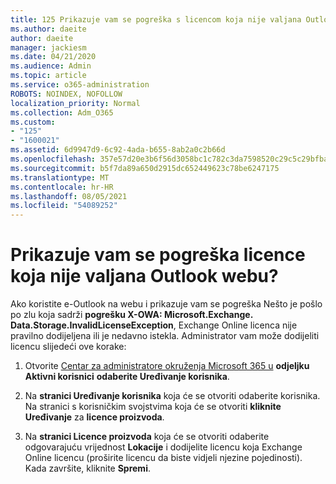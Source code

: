 ```yaml
---
title: 125 Prikazuje vam se pogreška s licencom koja nije valjana Outlook na webu?
ms.author: daeite
author: daeite
manager: jackiesm
ms.date: 04/21/2020
ms.audience: Admin
ms.topic: article
ms.service: o365-administration
ROBOTS: NOINDEX, NOFOLLOW
localization_priority: Normal
ms.collection: Adm_O365
ms.custom:
- "125"
- "1600021"
ms.assetid: 6d9947d9-6c92-4ada-b655-8ab2a0c2b66d
ms.openlocfilehash: 357e57d20e3b6f56d3058bc1c782c3da7598520c29c5c29bfba6eec614fc5248
ms.sourcegitcommit: b5f7da89a650d2915dc652449623c78be6247175
ms.translationtype: MT
ms.contentlocale: hr-HR
ms.lasthandoff: 08/05/2021
ms.locfileid: "54089252"
---
```

# <a name="getting-an-invalid-license-error-in-outlook-on-the-web"></a>Prikazuje vam se pogreška licence koja nije valjana Outlook webu?

Ako koristite e-Outlook na webu i  prikazuje vam se pogreška Nešto je pošlo po zlu koja sadrži **pogrešku X-OWA: Microsoft.Exchange. Data.Storage.InvalidLicenseException**, Exchange Online licenca nije pravilno dodijeljena ili je nedavno istekla. Administrator vam može dodijeliti licencu slijedeći ove korake:
  
1. Otvorite [Centar za administratore okruženja Microsoft 365 u](https://portal.office.com/adminportal/home#/homepage) **odjeljku Aktivni korisnici** **odaberite Uređivanje korisnika**.

2. Na **stranici Uređivanje korisnika** koja će se otvoriti odaberite korisnika. Na stranici s korisničkim svojstvima koja će se otvoriti **kliknite Uređivanje** za **licence proizvoda**.

3. Na **stranici Licence proizvoda** koja će se otvoriti odaberite odgovarajuću vrijednost **Lokacije** i dodijelite licencu koja Exchange Online licencu (proširite licencu da biste vidjeli njezine pojedinosti). Kada završite, kliknite **Spremi**.
